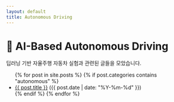 ```yaml
---
layout: default
title: Autonomous Driving
---
```


# 🚗 AI-Based Autonomous Driving

딥러닝 기반 자율주행 자동차 실험과 관련된 글들을 모았습니다.

<ul>
  {% for post in site.posts %}
    {% if post.categories contains "autonomous" %}
      <li><a href="{{ post.url }}">{{ post.title }}</a> ({{ post.date | date: "%Y-%m-%d" }})</li>
    {% endif %}
  {% endfor %}
</ul>
